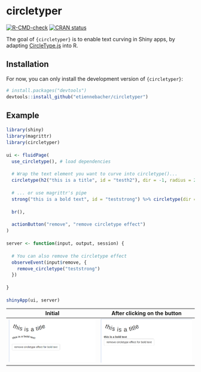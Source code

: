 
# circletyper

<!-- badges: start -->

[![R-CMD-check](https://github.com/etiennebacher/circletyper/workflows/R-CMD-check/badge.svg)](https://github.com/etiennebacher/circletyper/actions)
[![CRAN
status](https://www.r-pkg.org/badges/version/circletyper)](https://CRAN.R-project.org/package=circletyper)
<!-- badges: end -->

The goal of `{circletyper}` is to enable text curving in Shiny apps, by
adapting [CircleType.js](https://github.com/peterhry/CircleType) into R.

## Installation

For now, you can only install the development version of
`{circletyper}`:

``` r
# install.packages("devtools")
devtools::install_github("etiennebacher/circletyper")
```

## Example

``` r
library(shiny)
library(magrittr)
library(circletyper)

ui <- fluidPage(
  use_circletype(), # load dependencies

  # Wrap the text element you want to curve into circletype()...
  circletype(h2("this is a title", id = "testh2"), dir = -1, radius = 200),

  # ... or use magrittr's pipe
  strong("this is a bold text", id = "teststrong") %>% circletype(dir = 1),

  br(),

  actionButton("remove", "remove circletype effect")
)

server <- function(input, output, session) {

  # You can also remove the circletype effect
  observeEvent(input$remove, {
    remove_circletype("teststrong")
  })

}

shinyApp(ui, server)
```

| Initial              | After clicking on the button |
|----------------------|------------------------------|
| ![](demo_before.png) | ![](demo_after.png)          |
